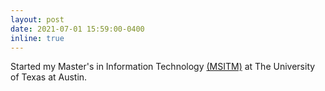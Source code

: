 ```yaml
---
layout: post
date: 2021-07-01 15:59:00-0400
inline: true
---
```


Started my Master's in Information Technology [(MSITM)](https://www.mccombs.utexas.edu/graduate/specialized-masters/ms-it-and-management/) at The University of Texas at Austin.
